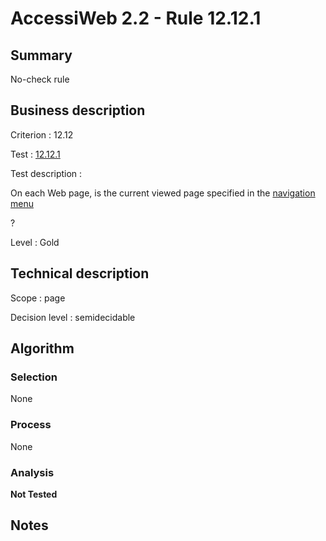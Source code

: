 # AccessiWeb 2.2 - Rule 12.12.1

## Summary

No-check rule

## Business description

Criterion : 12.12

Test : [12.12.1](http://www.accessiweb.org/index.php/accessiweb-22-english-version.html#test-12-12-1)

Test description :

On each Web page, is the current viewed page specified in the
[navigation
menu](http://www.accessiweb.org/index.php/glossary-76.html#mMenuNav)

?

Level : Gold

## Technical description

Scope : page

Decision level :
semidecidable

## Algorithm

### Selection

None

### Process

None

### Analysis

**Not Tested**

## Notes



